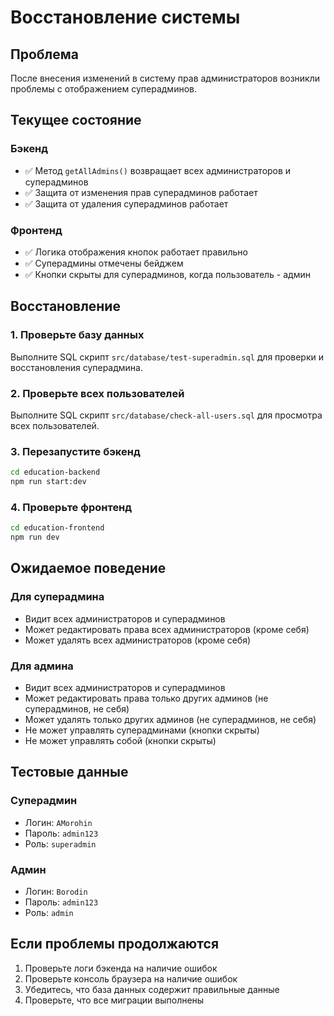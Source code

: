 # Восстановление системы

## Проблема

После внесения изменений в систему прав администраторов возникли проблемы с отображением суперадминов.

## Текущее состояние

### Бэкенд

- ✅ Метод `getAllAdmins()` возвращает всех администраторов и суперадминов
- ✅ Защита от изменения прав суперадминов работает
- ✅ Защита от удаления суперадминов работает

### Фронтенд

- ✅ Логика отображения кнопок работает правильно
- ✅ Суперадмины отмечены бейджем
- ✅ Кнопки скрыты для суперадминов, когда пользователь - админ

## Восстановление

### 1. Проверьте базу данных

Выполните SQL скрипт `src/database/test-superadmin.sql` для проверки и восстановления суперадмина.

### 2. Проверьте всех пользователей

Выполните SQL скрипт `src/database/check-all-users.sql` для просмотра всех пользователей.

### 3. Перезапустите бэкенд

```bash
cd education-backend
npm run start:dev
```

### 4. Проверьте фронтенд

```bash
cd education-frontend
npm run dev
```

## Ожидаемое поведение

### Для суперадмина

- Видит всех администраторов и суперадминов
- Может редактировать права всех администраторов (кроме себя)
- Может удалять всех администраторов (кроме себя)

### Для админа

- Видит всех администраторов и суперадминов
- Может редактировать права только других админов (не суперадминов, не себя)
- Может удалять только других админов (не суперадминов, не себя)
- Не может управлять суперадминами (кнопки скрыты)
- Не может управлять собой (кнопки скрыты)

## Тестовые данные

### Суперадмин

- Логин: `AMorohin`
- Пароль: `admin123`
- Роль: `superadmin`

### Админ

- Логин: `Borodin`
- Пароль: `admin123`
- Роль: `admin`

## Если проблемы продолжаются

1. Проверьте логи бэкенда на наличие ошибок
2. Проверьте консоль браузера на наличие ошибок
3. Убедитесь, что база данных содержит правильные данные
4. Проверьте, что все миграции выполнены
